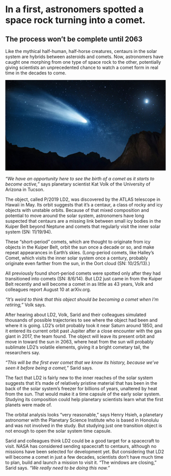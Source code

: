# In a first, astronomers spotted a space rock turning into a comet.
## The process won’t be complete until 2063

Like the mythical half-human, half-horse creatures, centaurs in the solar system are hybrids between asteroids and comets. Now, astronomers have caught one morphing from one type of space rock to the other, potentially giving scientists an unprecedented chance to watch a comet form in real time in the decades to come.

![Branching](comet1.jpg)

*“We have an opportunity here to see the birth of a comet as it starts to become active,”* says planetary scientist Kat Volk of the University of Arizona in Tucson.

The object, called P/2019 LD2, was discovered by the ATLAS telescope in Hawaii in May. Its orbit suggests that it’s a centaur, a class of rocky and icy objects with unstable orbits. Because of that mixed composition and potential to move around the solar system, astronomers have long suspected that centaurs are a missing link between small icy bodies in the Kuiper Belt beyond Neptune and comets that regularly visit the inner solar system (SN: 11/19/94).

These “short-period” comets, which are thought to originate from icy objects in the Kuiper Belt, orbit the sun once a decade or so, and make repeat appearances in Earth’s skies. (Long-period comets, like Halley’s Comet, which visits the inner solar system once a century, probably originate even farther from the sun, in the Oort cloud (SN: 10/25/13).)

All previously found short-period comets were spotted only after they had transitioned into comets (SN: 8/6/14). But LD2 just came in from the Kuiper Belt recently and will become a comet in as little as 43 years, Volk and colleagues report August 10 at arXiv.org.

*“It’s weird to think that this object should be becoming a comet when I’m retiring,”* Volk says.

After hearing about LD2, Volk, Sarid and their colleagues simulated thousands of possible trajectories to see where the object had been and where it is going. LD2’s orbit probably took it near Saturn around 1850, and it entered its current orbit past Jupiter after a close encounter with the gas giant in 2017, the team found. The object will leave its present orbit and move in toward the sun in 2063, where heat from the sun will probably sublimate LD2’s volatile elements, giving it a bright cometary tail, the researchers say.

*“This will be the first ever comet that we know its history, because we’ve seen it before being a comet,”* Sarid says.

The fact that LD2 is fairly new to the inner reaches of the solar system suggests that it’s made of relatively pristine material that has been in the back of the solar system’s freezer for billions of years, unaltered by heat from the sun. That would make it a time capsule of the early solar system. Studying its composition could help planetary scientists learn what the first planets were made of.

The orbital analysis looks “very reasonable,” says Henry Hsieh, a planetary astronomer with the Planetary Science Institute who is based in Honolulu and was not involved in the study. But studying just one transition object is not enough to open the solar system time capsule.

Sarid and colleagues think LD2 could be a good target for a spacecraft to visit. NASA has considered sending spacecraft to centaurs, although no missions have been selected for development yet. But considering that LD2 will become a comet in just a few decades, scientists don’t have much time to plan, build and launch a mission to visit it. “The windows are closing,” Sarid says. *“We really need to be doing this now.”*
